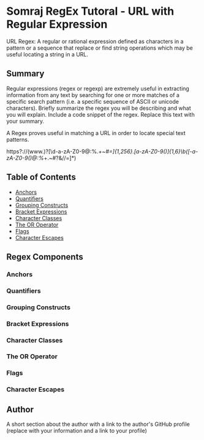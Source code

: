 # 
# Somraj RegEx Tutoral - URL with Regular Expression

URL Regex: A regular or rational expression defined as characters in a pattern or a sequence that replace or find string operations which may be useful locating a string in a URL.

## Summary
Regular expressions (regex or regexp) are extremely useful in extracting information from any text by searching for one or more matches of a specific search pattern (i.e. a specific sequence of ASCII or unicode characters).
Briefly summarize the regex you will be describing and what you will explain. Include a code snippet of the regex. Replace this text with your summary.

A Regex proves useful in matching a URL in order to locate special text patterns.

https?:\/\/(www\.)?[\d-a-zA-Z0-9@:%._\+~#=]{1,256}\.[a-zA-Z0-9()]{1,6}\b([-a-zA-Z0-9()@:%_\+.~#?&//=]*)
## Table of Contents

- [Anchors](#anchors)
- [Quantifiers](#quantifiers)
- [Grouping Constructs](#grouping-constructs)
- [Bracket Expressions](#bracket-expressions)
- [Character Classes](#character-classes)
- [The OR Operator](#the-or-operator)
- [Flags](#flags)
- [Character Escapes](#character-escapes)

## Regex Components

### Anchors

### Quantifiers

### Grouping Constructs

### Bracket Expressions

### Character Classes

### The OR Operator

### Flags

### Character Escapes

## Author

A short section about the author with a link to the author's GitHub profile (replace with your information and a link to your profile)

